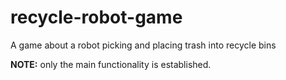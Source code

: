 # recycle-robot-game
A game about a robot picking and placing trash into recycle bins

**NOTE:** only the main functionality is established.
